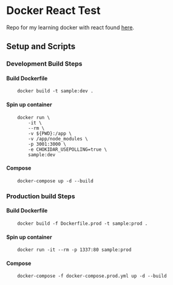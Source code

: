 # Docker React Test 

Repo for my learning docker with react found [here](https://mherman.org/blog/dockerizing-a-react-app/).

## Setup and Scripts

### Development Build Steps

#### Build Dockerfile

        docker build -t sample:dev .

#### Spin up container

        docker run \
            -it \
            --rm \
            -v ${PWD}:/app \
            -v /app/node_modules \
            -p 3001:3000 \
            -e CHOKIDAR_USEPOLLING=true \
            sample:dev

#### Compose

        docker-compose up -d --build

### Production build Steps

#### Build Dockerfile

        docker build -f Dockerfile.prod -t sample:prod .

#### Spin up container

        docker run -it --rm -p 1337:80 sample:prod

#### Compose

        docker-compose -f docker-compose.prod.yml up -d --build